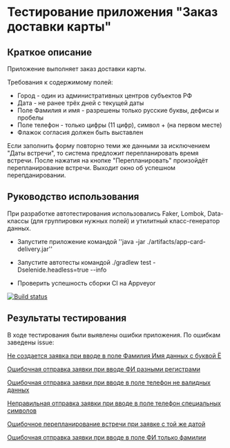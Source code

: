 # Тестирование приложения "Заказ доставки карты"
## Краткое описание
Приложение  выполняет заказ доставки карты. 

Требования к содержимому полей:
* Город - один из административных центров субъектов РФ
* Дата - не ранее трёх дней с текущей даты
* Поле Фамилия и имя - разрешены только русские буквы, дефисы и пробелы
* Поле телефон - только цифры (11 цифр), символ + (на первом месте)
* Флажок согласия должен быть выставлен

 Если заполнить форму повторно теми же данными за исключением "Даты встречи", то система предложит перепланировать время встречи.
 После нажатия на кнопке "Перепланировать" произойдёт перепланирование встречи.
 Выходит окно об успешном перепданировании.
## Руководство использования
При разработке автотестирования использовались Faker, Lombok, Data-классы (для группировки нужных полей) и утилитный класс-генератор данных.
* Запустите приложение командой 
''java -jar ./artifacts/app-card-delivery.jar''
* Запустите автотесты командой
./gradlew test -Dselenide.headless=true --info

* Проверить успешность сборки CI на Appveyor


[![Build status](https://ci.appveyor.com/api/projects/status/ht1fpabgknw8fc5n/branch/master?svg=true)](https://ci.appveyor.com/project/leonnika/aqa-hw5-faker/branch/master)

## Результаты тестирования
В ходе тестирования были выявлены ошибки приложения. По ошибкам заведены issue:

[Не создается заявка при вводе в поле Фамилия Имя данных с буквой Ё ](https://github.com/leonnika/aqa-hw5-faker/issues/1)

[Ошибочная отправка заявки при вводе ФИ разными регистрами](https://github.com/leonnika/aqa-hw5-faker/issues/2)

[Ошибочная отправка заявки при вводе в поле телефон не валидных данных](https://github.com/leonnika/aqa-hw5-faker/issues/3)

[Неправильная отправка заявки при вводе в поле телефон специальных символов](https://github.com/leonnika/aqa-hw5-faker/issues/4)


[Ошибочное перепланирование встречи при заявке с той же датой](https://github.com/leonnika/aqa-hw5-faker/issues/5)

[Ошибочная отправка заявки при вводе в поле ФИ только фамилии](https://github.com/leonnika/aqa-hw5-faker/issues/6)

